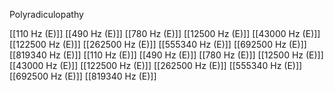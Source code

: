 Polyradiculopathy

[[110 Hz (E)]]
[[490 Hz (E)]]
[[780 Hz (E)]]
[[12500 Hz (E)]]
[[43000 Hz (E)]]
[[122500 Hz (E)]]
[[262500 Hz (E)]]
[[555340 Hz (E)]]
[[692500 Hz (E)]]
[[819340 Hz (E)]]
[[110 Hz (E)]]
[[490 Hz (E)]]
[[780 Hz (E)]]
[[12500 Hz (E)]]
[[43000 Hz (E)]]
[[122500 Hz (E)]]
[[262500 Hz (E)]]
[[555340 Hz (E)]]
[[692500 Hz (E)]]
[[819340 Hz (E)]]